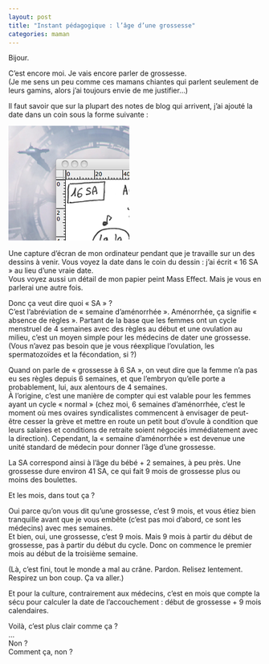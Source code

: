 ```yaml
---
layout: post
title: "Instant pédagogique : l’âge d’une grossesse"
categories: maman
---
```


Bijour.

C’est encore moi. Je vais encore parler de grossesse.  
(Je me sens un peu comme ces mamans chiantes qui parlent seulement de leurs gamins, alors j’ai toujours envie de me justifier…)

Il faut savoir que sur la plupart des notes de blog qui arrivent, j’ai ajouté la date dans un coin sous la forme suivante :  

![16 SA](/img/2013/130713.png)

Une capture d’écran de mon ordinateur pendant que je travaille sur un des dessins à venir. Vous voyez la date dans le coin du dessin : j’ai écrit « 16 SA » au lieu d’une vraie date.  
Vous voyez aussi un détail de mon papier peint Mass Effect. Mais je vous en parlerai une autre fois.

Donc ça veut dire quoi « SA » ?  
C’est l’abréviation de « semaine d’aménorrhée ». Aménorrhée, ça signifie « absence de règles ». Partant de la base que les femmes ont un cycle menstruel de 4 semaines avec des règles au début et une ovulation au milieu, c’est un moyen simple pour les médecins de dater une grossesse.
(Vous n’avez pas besoin que je vous réexplique l’ovulation, les spermatozoïdes et la fécondation, si ?)

Quand on parle de « grossesse à 6 SA », on veut dire que la femme n’a pas eu ses règles depuis 6 semaines, et que l’embryon qu’elle porte a probablement, lui, aux alentours de 4 semaines.  
À l’origine, c’est une manière de compter qui est valable pour les femmes ayant un cycle « normal » (chez moi, 6 semaines d’aménorrhée, c’est le moment où mes ovaires syndicalistes commencent à envisager de peut-être cesser la grève et mettre en route un petit bout d’ovule à condition que leurs salaires et conditions de retraite soient négociés immédiatement avec la direction). Cependant, la « semaine d’aménorrhée » est devenue une unité standard de médecin pour donner l’âge d’une grossesse.

La SA correspond ainsi à l’âge du bébé + 2 semaines, à peu près. Une grossesse dure environ 41 SA, ce qui fait 9 mois de grossesse plus ou moins des boulettes.

Et les mois, dans tout ça ?

Oui parce qu’on vous dit qu’une grossesse, c’est 9 mois, et vous étiez bien tranquille avant que je vous embête (c’est pas moi d’abord, ce sont les médecins) avec mes semaines.  
Et bien, oui, une grossesse, c’est 9 mois. Mais 9 mois à partir du début de grossesse, pas à partir du début du cycle. Donc on commence le premier mois au début de la troisième semaine.

(Là, c’est fini, tout le monde a mal au crâne. Pardon. Relisez lentement. Respirez un bon coup. Ça va aller.)

Et pour la culture, contrairement aux médecins, c’est en mois que compte la sécu pour calculer la date de l’accouchement : début de grossesse + 9 mois calendaires.

Voilà, c’est plus clair comme ça ?  
…  
Non ?  
Comment ça, non ?
